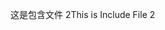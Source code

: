 <span data-ttu-id="a066b-101">这是包含文件 2</span><span class="sxs-lookup"><span data-stu-id="a066b-101">This is Include File 2</span></span>
